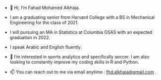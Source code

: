 - 👋 Hi, I’m Fahad Mohamed Alkhaja.

- I am a graduating senior from Harvard College with a BS in Mechanical Engineering for the class of 2021.
- I will pursuing an MA in Statistics at Columbia GSAS with an expected graduation in 2022.

- I speak Arabic and English fluently.


- 👀 I’m interested in sports analytics and specifically soccer. I am also looking to constantly improve my coding skills in R and Python.



- 📫 You can reach out to me via email anytime : fhd.alkhaja@gmail.com .

